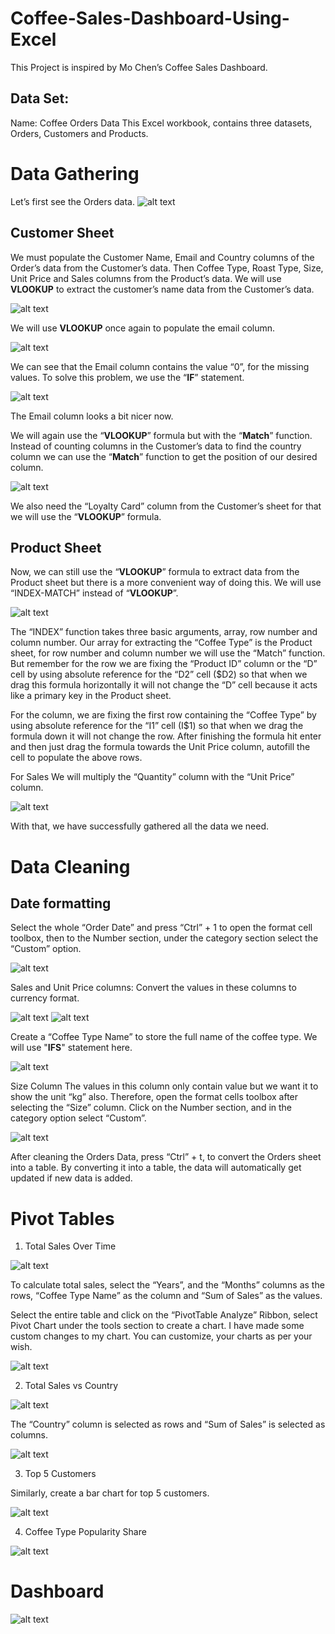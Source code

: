 # Coffee-Sales-Dashboard-Using-Excel
This Project is inspired by Mo Chen’s Coffee Sales Dashboard.
## Data Set:
Name: Coffee Orders Data
This Excel workbook, contains three datasets, Orders, Customers and Products. 

# Data Gathering
Let’s first see the Orders data.
![alt text](images/OrdersData.jpg)

## Customer Sheet
We must populate the Customer Name, Email and Country columns of the Order’s data from the Customer’s data. Then Coffee Type, Roast Type, Size, Unit Price and Sales columns from the Product’s data. 
We will use **VLOOKUP** to extract the customer’s name data from the Customer’s data.

![alt text](images/VlookupForCName.jpg)

We will use **VLOOKUP** once again to populate the email column. 

![alt text](images/VlookupForCemail.jpg)

We can see that the Email column contains the value “0”, for the missing values. To solve this problem, we use the “**IF**” statement. 

![alt text](images/images/EmailIFVLOOKUP.jpg)

The Email column looks a bit nicer now.

We will again use the “**VLOOKUP**” formula but with the “**Match**” function. Instead of counting columns in the Customer’s data to find the country column we can use the “**Match**” function to get the position of our desired column. 

![alt text](images/MatchVlookUPForCountry.jpg)

We also need the “Loyalty Card” column from the Customer’s sheet for that we will use the “**VLOOKUP**” formula.

## Product Sheet

Now, we can still use the “**VLOOKUP**” formula to extract data from the Product sheet but there is a more convenient way of doing this. We will use “INDEX-MATCH” instead of “**VLOOKUP**”.

![alt text](images/IndexMatchForProduct.jpg)

<p>The “INDEX” function takes three basic arguments, array, row number and column number. Our array for extracting the “Coffee Type” is the Product sheet, for row number and column number we will use the “Match” function. But remember for the row we are fixing the “Product ID” column or the “D” cell by using absolute reference for the “D2” cell ($D2) so that when we drag this formula horizontally it will not change the “D” cell because it acts like a primary key in the Product sheet.</p> <p>For the column, we are fixing the first row containing the “Coffee Type” by using absolute reference for the “I1” cell (I$1) so that when we drag the formula down it will not change the row. 
After finishing the formula hit enter and then just drag the formula towards the Unit Price column, autofill the cell to populate the above rows. </p>

For Sales 
We will multiply the “Quantity” column with the “Unit Price” column.

![alt text](images/Sales.jpg)

With that, we have successfully gathered all the data we need.
# Data Cleaning
## Date formatting
Select the whole “Order Date” and press “Ctrl” + 1 to open the format cell toolbox, then to the Number section, under the category section select the “Custom” option.

![alt text](images/orderDateformat.jpg)

Sales and Unit Price columns:
Convert the values in these columns to currency format.

![alt text](images/Salesdollars.jpg)
<b></b>
![alt text](UnitPricedollars.jpg)

Create a “Coffee Type Name” to store the full name of the coffee type. We will use "**IFS**" statement here.

![alt text](images/CoffeeTypeFullName.jpg)

Size Column
The values in this column only contain value but we want it to show the unit “kg” also. Therefore, open the format cells toolbox after selecting the “Size” column. Click on the Number section, and in the category option select “Custom”.

![alt text](images/Kgupdate.jpg)

After cleaning the Orders Data, press “Ctrl” + t, to convert the Orders sheet into a table. By converting it into a table, the data will automatically get updated if new data is added.

# Pivot Tables
1.	Total Sales Over Time 

![alt text](images/TotalSalesOverTime.jpg)


To calculate total sales, select the “Years”, and the “Months” columns as the rows, “Coffee Type Name” as the column and “Sum of Sales” as the values.

Select the entire table and click on the “PivotTable Analyze” Ribbon, select Pivot Chart under the tools section to create a chart. I have made some custom changes to my chart. You can customize, your charts as per your wish.  

![alt text](images/TotalSalesOverTimegraph.jpg)

2.	Total Sales vs Country

![alt text](images/TotalSalesOverCountry.jpg)

The “Country” column is selected as rows and “Sum of Sales” is selected as columns.

![alt text](images/TotalSalesOverCountrygraph.jpg)

3.	Top 5 Customers

Similarly, create a bar chart for top 5 customers.

![alt text](images/Top5CustomersGraph.jpg)

4.	Coffee Type Popularity Share

![alt text](images/CoffeePopularityShare.jpg)

# Dashboard

![alt text](images/DashBoardFinal.jpg)